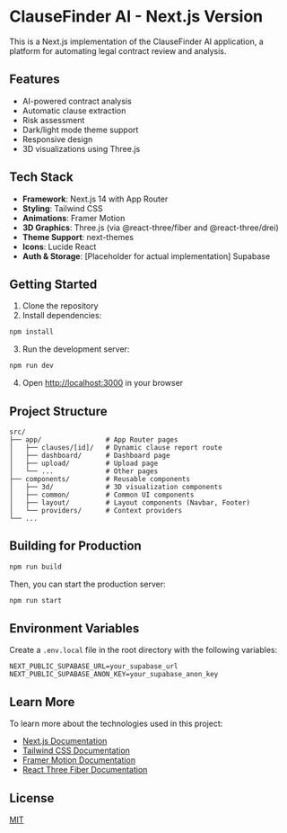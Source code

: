 # ClauseFinder AI - Next.js Version

This is a Next.js implementation of the ClauseFinder AI application, a platform for automating legal contract review and analysis.

## Features

- AI-powered contract analysis
- Automatic clause extraction
- Risk assessment
- Dark/light mode theme support
- Responsive design
- 3D visualizations using Three.js

## Tech Stack

- **Framework**: Next.js 14 with App Router
- **Styling**: Tailwind CSS
- **Animations**: Framer Motion
- **3D Graphics**: Three.js (via @react-three/fiber and @react-three/drei)
- **Theme Support**: next-themes
- **Icons**: Lucide React
- **Auth & Storage**: [Placeholder for actual implementation] Supabase

## Getting Started

1. Clone the repository
2. Install dependencies:

```bash
npm install
```

3. Run the development server:

```bash
npm run dev
```

4. Open [http://localhost:3000](http://localhost:3000) in your browser

## Project Structure

```
src/
├── app/                # App Router pages
│   ├── clauses/[id]/   # Dynamic clause report route
│   ├── dashboard/      # Dashboard page
│   ├── upload/         # Upload page
│   └── ...             # Other pages
├── components/         # Reusable components
│   ├── 3d/             # 3D visualization components
│   ├── common/         # Common UI components
│   ├── layout/         # Layout components (Navbar, Footer)
│   └── providers/      # Context providers
└── ...
```

## Building for Production

```bash
npm run build
```

Then, you can start the production server:

```bash
npm run start
```

## Environment Variables

Create a `.env.local` file in the root directory with the following variables:

```
NEXT_PUBLIC_SUPABASE_URL=your_supabase_url
NEXT_PUBLIC_SUPABASE_ANON_KEY=your_supabase_anon_key
```

## Learn More

To learn more about the technologies used in this project:

- [Next.js Documentation](https://nextjs.org/docs)
- [Tailwind CSS Documentation](https://tailwindcss.com/docs)
- [Framer Motion Documentation](https://www.framer.com/motion/)
- [React Three Fiber Documentation](https://docs.pmnd.rs/react-three-fiber/getting-started/introduction)

## License

[MIT](LICENSE) 